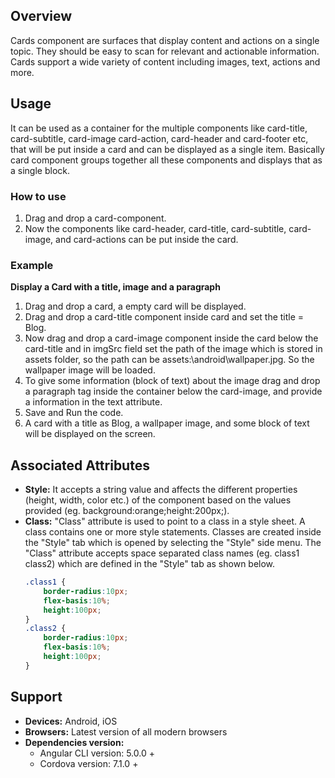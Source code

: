 ## Overview
Cards component are surfaces that display content and actions on a single topic. They should be easy to scan for relevant and actionable information. Cards support a wide variety of content including images, text, actions and more. 
## Usage
It can be used as a container for the multiple components like card-title, card-subtitle, card-image card-action, card-header and card-footer etc, that will be put inside a card and can be displayed as a single item. Basically card component groups together all these components and displays that as a single block.
### How to use
1. Drag and drop a card-component.
2. Now the components like card-header, card-title, card-subtitle, card-image, and card-actions can be put inside the card.

### Example
**Display a Card with a title, image and a paragraph**
1. Drag and drop a card, a empty card will be displayed.
2. Drag and drop a card-title component inside card and set the title = Blog.
3. Now drag and drop a card-image component inside the card below the card-title and in imgSrc field set the path of the image which is stored in assets folder, so the path can be assets:\android\wallpaper.jpg. So the wallpaper image will be loaded.
4. To give some information (block of text) about the image drag and drop a paragraph tag inside the container below the card-image, and provide a information in the text attribute.
5. Save and Run the code.
6. A card with a title as Blog, a wallpaper image, and some block of text will be displayed on the screen.

## Associated Attributes
- **Style:** It accepts a string value and affects the different properties (height, width, color etc.) of the component based on the values provided (eg. background:orange;height:200px;).
- **Class:** "Class" attribute is used to point to a class in a style sheet. A class contains one or more style statements. Classes are created inside the "Style" tab which is opened by selecting the "Style" side menu. The "Class" attribute accepts space separated class names (eg. class1 class2) which are defined in the "Style" tab as shown below.
    ```css
    .class1 {
        border-radius:10px;
        flex-basis:10%;
        height:100px;
    }
    .class2 {
        border-radius:10px;
        flex-basis:10%;
        height:100px;
    }
    ```
## Support
- **Devices:** Android, iOS
- **Browsers:**  Latest version of all modern browsers
- **Dependencies version:** 
    - Angular CLI version: 5.0.0 + 
    - Cordova version: 7.1.0 +
